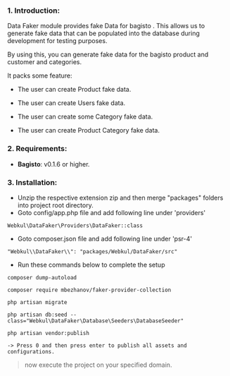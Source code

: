 ### 1. Introduction:

Data Faker module provides fake Data for bagisto . This allows us to generate fake data that can be populated into the database during development for testing purposes.

By using this, you can generate fake data for the bagisto product and customer and categories.

It packs some feature:

* The user can create Product fake data.

* The user can create Users fake data.

* The user can create some Category fake data.

* The user can create Product Category fake data.

### 2. Requirements:

* **Bagisto**: v0.1.6 or higher.

### 3. Installation:

* Unzip the respective extension zip and then merge "packages" folders into project root directory.
* Goto config/app.php file and add following line under 'providers'

~~~
Webkul\DataFaker\Providers\DataFaker::class
~~~

* Goto composer.json file and add following line under 'psr-4'

~~~
"Webkul\\DataFaker\\": "packages/Webkul/DataFaker/src"
~~~

* Run these commands below to complete the setup

~~~
composer dump-autoload
~~~

~~~
composer require mbezhanov/faker-provider-collection
~~~

~~~
php artisan migrate
~~~

~~~
php artisan db:seed --class="Webkul\DataFaker\Database\Seeders\DatabaseSeeder"
~~~

~~~
php artisan vendor:publish

-> Press 0 and then press enter to publish all assets and configurations.
~~~

> now execute the project on your specified domain.
